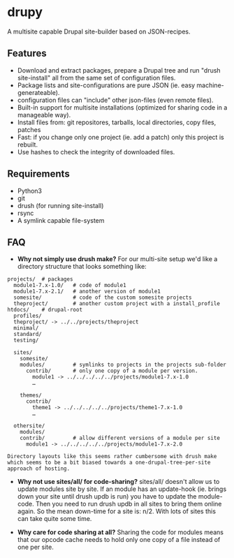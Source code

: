 # drupy

A multisite capable Drupal site-builder based on JSON-recipes.

## Features

-   Download and extract packages, prepare a Drupal tree and run "drush
    site-install" all from the same set of configuration files.
-   Package lists and site-configurations are pure JSON (ie. easy
    machine-generateable).
-   configuration files can "include" other json-files (even remote
    files).
-   Built-in support for multisite installations (optimized for sharing
    code in a manageable way).
-   Install files from: git repositores, tarballs, local directories,
    copy files, patches
-   Fast: if you change only one project (ie. add a patch) only this
    project is rebuilt.
-   Use hashes to check the integrity of downloaded files.

## Requirements

-   Python3
-   git
-   drush (for running site-install)
-   rsync
-   A symlink capable file-system

## FAQ

-   **Why not simply use drush make?** For our multi-site setup we'd
    like a directory structure that looks something like:
```
projects/  # packages
  module1-7.x-1.0/   # code of module1
  module1-7.x-2.1/   # another version of module1
  somesite/          # code of the custom somesite projects
  theproject/        # another custom project with a install_profile
htdocs/    # drupal-root
  profiles/
  theproject/ -> ../../projects/theproject
  minimal/
  standard/
  testing/

  sites/
    somesite/
    modules/         # symlinks to projects in the projects sub-folder
      contrib/       # only one copy of a module per version.
        module1 -> ../../../../../projects/module1-7.x-1.0
        …

    themes/
      contrib/
        theme1 -> ../../../../../projects/theme1-7.x-1.0
        …

  othersite/
    modules/
    contrib/         # allow different versions of a module per site
      module1 -> ../../../../../projects/module1-7.x-2.0
```
    Directory layouts like this seems rather cumbersome with drush make
    which seems to be a bit biased towards a one-drupal-tree-per-site
    approach of hosting.

-   **Why not use sites/all/ for code-sharing?** sites/all/ doesn't
    allow us to update modules site by site. If an module has an
    update-hook (ie. brings down your site until drush updb is run) you
    have to update the module-code. Then you need to run drush updb in
    all sites to bring them online again. So the mean down-time for a
    site is: n/2. With lots of sites this can take quite some time.

-   **Why care for code sharing at all?** Sharing the code for modules
    means that our opcode cache needs to hold only one copy of a file
    instead of one per site.
